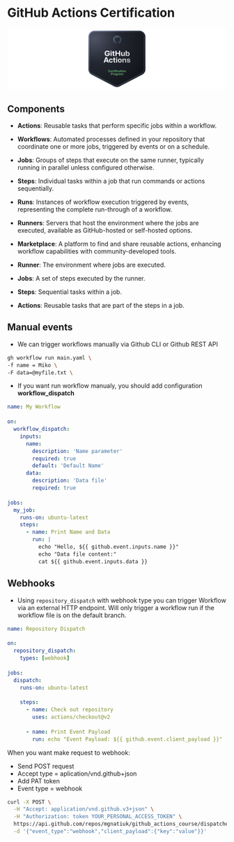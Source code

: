 # GitHub Actions Certification

![Badge](/images/header.png)

## Components

- **Actions**: Reusable tasks that perform specific jobs within a workflow.

- **Workflows**: Automated processes defined in your repository that coordinate one or more jobs, triggered by events or on a schedule.

- **Jobs**: Groups of steps that execute on the same runner, typically running in parallel unless configured otherwise.

- **Steps**: Individual tasks within a job that run commands or actions sequentially.

- **Runs**: Instances of workflow execution triggered by events, representing the complete run-through of a workflow.

- **Runners**: Servers that host the environment where the jobs are executed, available as GitHub-hosted or self-hosted options.

- **Marketplace**: A platform to find and share reusable actions, enhancing workflow capabilities with community-developed tools.

- **Runner**: The environment where jobs are executed.
- **Jobs**: A set of steps executed by the runner.
- **Steps**: Sequential tasks within a job.
- **Actions**: Reusable tasks that are part of the steps in a job.

## Manual events

- We can trigger workflows manually via Github CLI or Github REST API
```sh
gh workflow run main.yaml \
-f name = Miko \
-F data=@myfile.txt \
```

- If you want run workflow manualy, you should add configuration **workflow_dispatch**
```yaml
name: My Workflow

on:
  workflow_dispatch:
    inputs:
      name:
        description: 'Name parameter'
        required: true
        default: 'Default Name'
      data:
        description: 'Data file'
        required: true

jobs:
  my_job:
    runs-on: ubuntu-latest
    steps:
      - name: Print Name and Data
        run: |
          echo "Hello, ${{ github.event.inputs.name }}"
          echo "Data file content:"
          cat ${{ github.event.inputs.data }}
```

## Webhooks

- Using `repository_dispatch` with webhook type you can trigger Workflow via an external HTTP endpoint. Will only trigger a workflow run if the workflow file is on the default branch.

```yaml
name: Repository Dispatch

on:
  repository_dispatch:
    types: [webhook]

jobs:
  dispatch:
    runs-on: ubuntu-latest

    steps:
      - name: Check out repository
        uses: actions/checkout@v2

      - name: Print Event Payload
        run: echo "Event Payload: ${{ github.event.client_payload }}"
```

When you want make request to webhook:
- Send POST request
- Accept type = aplication/vnd.github+json
- Add PAT token
- Event type = webhook

```sh
curl -X POST \
  -H "Accept: application/vnd.github.v3+json" \
  -H "Authorization: token YOUR_PERSONAL_ACCESS_TOKEN" \
  https://api.github.com/repos/mgnatiuk/github_actions_course/dispatches \
  -d '{"event_type":"webhook","client_payload":{"key":"value"}}'
```

